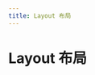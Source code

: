 ```yaml
---
title: Layout 布局
---
```

# Layout 布局

<ClientOnly>
  <layout-demo-1></layout-demo-1>
  <layout-demo-2></layout-demo-2>
  <layout-demo-3></layout-demo-3>
</ClientOnly>